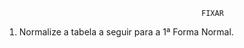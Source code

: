                                                 FIXAR

1. Normalize a tabela a seguir para a 1ª Forma Normal.
